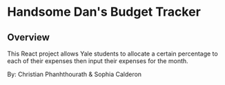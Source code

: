 # Handsome Dan's Budget Tracker

## Overview
This React project allows Yale students to allocate a certain percentage to each of their expenses then input their expenses for the month.

By: Christian Phanhthourath & Sophia Calderon
